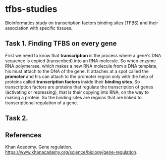 # tfbs-studies
Bioinformatics study on transcription factors binding sites (TFBS) and their association with specific tissues.

## Task 1. Finding TFBS on every gene

First we need to know that **transcription** is the process where a gene's DNA sequence is copied (transcribed) into 
an RNA molecule. So when enzyme RNA polymerase, which makes a new RNA molecule from a DNA template, his must attach 
to the DNA of the gene. It attaches at a spot called the **promoter** and his can attach to the promoter region only
with the help of proteins called **transcription factors** inside their **binding sites**. So transcription factors
are proteins that regulate the transcription of genes (activating or repressing), that is their copying into RNA, on
the way to making a protein. So the binding sites are regions that are linked to transcriptional regulation of a gene. 

## Task 2.


## References
Khan Academy. Gene regulation. <https://www.khanacademy.org/science/biology/gene-regulation>.
